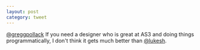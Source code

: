 ```yaml
---
layout: post
category: tweet
---
```

[@greggpollack](http://twitter.com/greggpollack) If you need a designer who is great at AS3 and doing things programmatically, I don't think it gets much better than [@lukesh](http://twitter.com/lukesh).
